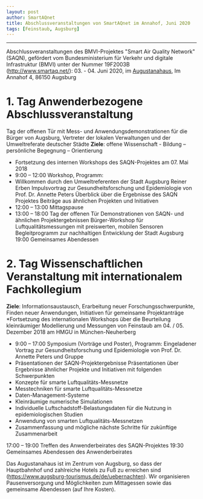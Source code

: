 ```yaml
---
layout: post
author: SmartAQnet
title: Abschlussveranstaltungen von SmartAQnet im Annahof, Juni 2020
tags: [Feinstaub, Augsburg]
---
```

-----------------------------------------------------------------------------
Abschlussveranstaltungen des
BMVI-Projektes "Smart Air Quality Network" (SAQN), gefördert vom Bundesministerium für Verkehr und digitale Infrastruktur (BMVI) unter der Nummer 19F2003B (http://www.smartaq.net/):
03. - 04. Juni 2020, im [Augustanahaus](https://www.annahof-evangelisch.de/tagen-im-annahof), Im Annahof 4, 86150 Augsburg 


# 1. Tag Anwenderbezogene Abschlussveranstaltung
Tag der offenen Tür mit Mess- und Anwendungsdemonstrationen für die Bürger von Augsburg, Vertreter der lokalen Verwaltungen und der Umweltreferate deutscher Städte
**Ziele**: offene Wissenschaft - Bildung – persönliche Begegnung – Orientierung
* Fortsetzung des internen Workshops des SAQN-Projektes am 07. Mai 2018
* 9:00 – 12:00 Workshop, Programm:
* Willkommen durch den Umweltreferenten der Stadt Augsburg Reiner Erben
Impulsvortrag zur Gesundheitsforschung und Epidemiologie von Prof. Dr. Annette Peters
Überblick über die Ergebnisse des SAQN Projektes
Beiträge aus ähnlichen Projekten und Initiativen
* 12:00 – 13:00 Mittagspause 
* 13:00 – 18:00 Tag der offenen Tür
Demonstrationen von SAQN- und ähnlichen Projektergebnissen
Bürger-Workshop für Luftqualitätsmessungen mit preiswerten, mobilen Sensoren
Begleitprogramm zur nachhaltigen Entwicklung der Stadt Augsburg
19:00 Gemeinsames Abendessen

# 2. Tag Wissenschaftlichen Veranstaltung mit internationalem Fachkollegium
**Ziele**: Informationsaustausch, Erarbeitung neuer Forschungsschwerpunkte, Finden neuer Anwendungen, Initiativen für gemeinsame Projektanträge
 *Fortsetzung des internationalen Workshops über die Beurteilung kleinräumiger Modellierung und Messungen von Feinstaub am 04. / 05. Dezember 2018 am HMGU in München-Neuherberg 
 * 9:00 – 17:00 Symposium (Vorträge und Poster), Programm:
Eingeladener Vortrag zur Gesundheitsforschung und Epidemiologie von Prof. Dr. Annette Peters und Gruppe
 * Präsentationen der SAQN-Projektergebnisse
Präsentationen über Ergebnisse ähnlicher Projekte und Initiativen mit folgenden Schwerpunkten
  * Konzepte für smarte Luftqualitäts-Messnetze
  * Messtechniken für smarte Luftqualitäts-Messnetze
  * Daten-Management-Systeme
  * Kleinräumige numerische Simulationen
  * Individuelle Luftschadstoff-Belastungsdaten für die Nutzung in epidemiologischen Studien
  * Anwendung von smarten Luftqualitäts-Messnetzen
  * Zusammenfassung und mögliche nächste Schritte für zukünftige Zusammenarbeit

 17:00 – 19:00 Treffen des Anwenderbeirates des SAQN-Projektes
 19:30 Gemeinsames Abendessen des Anwenderbeirates

Das Augustanahaus ist im Zentrum von Augsburg, so dass der Hauptbahnhof und zahlreiche Hotels zu Fuß zu erreichen sind (https://www.augsburg-tourismus.de/de/uebernachten). Wir organisieren Pausenversorgung und Möglichkeiten zum Mittagessen sowie das gemeinsame Abendessen (auf Ihre Kosten).
